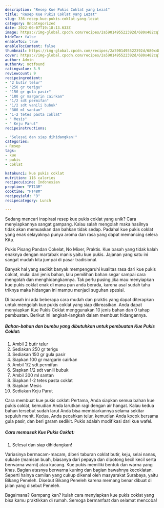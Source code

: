 ```yaml
---
description: "Resep Kue Pukis Coklat yang Lezat"
title: "Resep Kue Pukis Coklat yang Lezat"
slug: 336-resep-kue-pukis-coklat-yang-lezat
category: Uncategorized
date: 2022-06-07T19:18:13.633Z
image: https://img-global.cpcdn.com/recipes/2a5901495522392d/680x482cq70/kue-pukis-coklat-foto-resep-utama.jpg
hideToc: false
enableToc: true
enableTocContent: false
thumbnail: https://img-global.cpcdn.com/recipes/2a5901495522392d/680x482cq70/kue-pukis-coklat-foto-resep-utama.jpg
cover: https://img-global.cpcdn.com/recipes/2a5901495522392d/680x482cq70/kue-pukis-coklat-foto-resep-utama.jpg
author: Admin
authorAv: notfound
ratingvalue: 3.9
reviewcount: 9
recipeingredient:
- "2 butir telur"
- "250 gr terigu"
- "150 gr gula pasir"
- "100 gr margarin cairkan"
- "1/2 sdt permifan"
- "1/2 sdt vanili bubuk"
- "300 ml santan"
- "1-2 tetes pasta coklat"
- " Mesis"
- " Keju Parut"
recipeinstructions:

- "Selesai dan siap dihidangkan!"
categories:
- Resep
tags:
- kue
- pukis
- coklat

katakunci: kue pukis coklat 
nutrition: 116 calories
recipecuisine: Indonesian
preptime: "PT13M"
cooktime: "PT48M"
recipeyield: "3"
recipecategory: Lunch

---
```





Sedang mencari inspirasi resep kue pukis coklat yang unik? Cara menyiapkannya sangat gampang. Kalau salah mengolah maka hasilnya tidak akan memuaskan dan bahkan tidak sedap. Padahal kue pukis coklat yang enak selayaknya punya aroma dan rasa yang dapat memancing selera Kita.





Pukis Pisang Pandan Cokelat, No Mixer, Praktis. Kue basah yang tidak kalah enaknya dengan martabak manis yaitu kue pukis. Jajanan yang satu ini sangat mudah kita jumpai di pasar tradisional.

Banyak hal yang sedikit banyak mempengaruhi kualitas rasa dari kue pukis coklat, mulai dari jenis bahan, lalu pemilihan bahan segar sampai cara mengolah dan menghidangkannya. Tak perlu pusing jika mau menyiapkan kue pukis coklat enak di mana pun anda berada, karena asal sudah tahu triknya maka hidangan ini mampu menjadi suguhan spesial.






Di bawah ini ada beberapa cara mudah dan praktis yang dapat diterapkan untuk mengolah kue pukis coklat yang siap dikreasikan. Anda dapat menyiapkan Kue Pukis Coklat menggunakan 10 jenis bahan dan 0 tahap pembuatan. Berikut ini langkah-langkah dalam membuat hidangannya.

<!--inarticleads1-->

##### Bahan-bahan dan bumbu yang dibutuhkan untuk pembuatan Kue Pukis Coklat:

1. Ambil 2 butir telur
1. Sediakan 250 gr terigu
1. Sediakan 150 gr gula pasir
1. Siapkan 100 gr margarin cairkan
1. Ambil 1/2 sdt permifan
1. Siapkan 1/2 sdt vanili bubuk
1. Ambil 300 ml santan
1. Siapkan 1-2 tetes pasta coklat
1. Siapkan  Mesis
1. Sediakan  Keju Parut


Cara membuat kue pukis coklat: Pertama, Anda siapkan semua bahan kue pukis coklat, kemudian Anda larutkan ragi dengan air hangat. Kalau kedua bahan tersebut sudah larut Anda bisa membiarkannya selama sekitar sepuluh menit. Kedua, Anda pecahkan telur, kemudian Anda kocok bersama gula pasir, dan beri garam sedikit. Pukis adalah modifikasi dari kue wafel. 

<!--inarticleads2-->

##### Cara memasak Kue Pukis Coklat:


1. Selesai dan siap dihidangkan!

Variasinya bermacam-macam, diberi taburan coklat butir, keju, selai nanas, sukade (manisan buah, biasanya dari pepaya dan dipotong kecil kecil serta berwarna warni) atau kacang. Kue pukis memiliki bentuk dan warna yang khas. Bagian atasnya berwarna kuning dan bagian bawahnya kecoklatan. Seperti halnya camilan yang cukup dikenal oleh masyarakat Surabaya, yaitu Bikang Peneleh. Disebut Bikang Peneleh karena memang benar dibuat di jalan yang disebut Peneleh. 

Bagaimana? Gampang kan? Itulah cara menyiapkan kue pukis coklat yang bisa kamu praktikkan di rumah. Semoga bermanfaat dan selamat mencoba!
